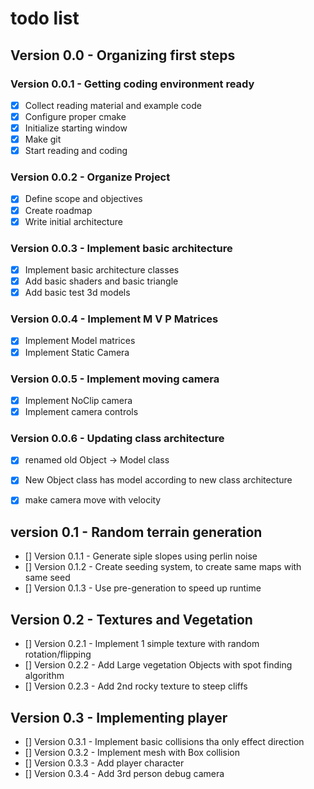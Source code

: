 # todo list

## Version 0.0 - Organizing first steps

### Version 0.0.1 - Getting coding environment ready

- [x] Collect reading material and example code
- [x] Configure proper cmake
- [x] Initialize starting window
- [x] Make git
- [x] Start reading and coding

### Version 0.0.2 - Organize Project 

- [x] Define scope and objectives
- [x] Create roadmap
- [x] Write initial architecture

### Version 0.0.3 - Implement basic architecture

- [x] Implement basic architecture classes
- [x] Add basic shaders and basic triangle
- [x] Add basic test 3d models

### Version 0.0.4 - Implement M V P Matrices
- [x] Implement Model matrices
- [x] Implement Static Camera

### Version 0.0.5 - Implement moving camera
- [x] Implement NoClip camera 
- [x] Implement camera controls

### Version 0.0.6 - Updating class architecture
- [x] renamed old Object -> Model class
- [x] New Object class has model according to new class architecture
- [x] make camera move with velocity


## version 0.1 - Random terrain generation

- [] Version 0.1.1 - Generate siple slopes using perlin noise
- [] Version 0.1.2 - Create seeding system, to create same maps with same seed
- [] Version 0.1.3 - Use pre-generation to speed up runtime

## Version 0.2 - Textures and Vegetation

- [] Version 0.2.1 - Implement 1 simple texture with random rotation/flipping
- [] Version 0.2.2 - Add Large vegetation Objects with spot finding algorithm
- [] Version 0.2.3 - Add 2nd rocky texture to steep cliffs

## Version 0.3 - Implementing player 

- [] Version 0.3.1 - Implement basic collisions tha only effect direction
- [] Version 0.3.2 - Implement mesh with Box collision
- [] Version 0.3.3 - Add player character
- [] Version 0.3.4 - Add 3rd person debug camera


